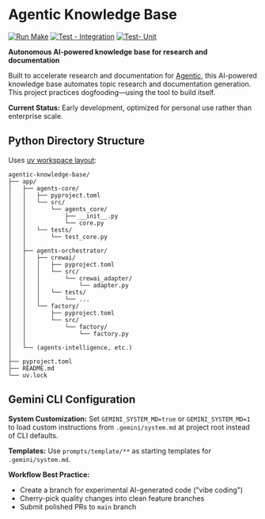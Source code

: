 # Agentic Knowledge Base

[![Run Make](https://github.com/thomashan/agentic-knowledge-base/actions/workflows/make.yml/badge.svg)](https://github.com/thomashan/agentic-knowledge-base/actions/workflows/make.yml)
[![Test - Integration](https://github.com/thomashan/agentic-knowledge-base/actions/workflows/test-integration.yml/badge.svg)](https://github.com/thomashan/agentic-knowledge-base/actions/workflows/test-integration.yml)
[![Test- Unit](https://github.com/thomashan/agentic-knowledge-base/actions/workflows/test-unit.yml/badge.svg)](https://github.com/thomashan/agentic-knowledge-base/actions/workflows/test-unit.yml)

**Autonomous AI-powered knowledge base for research and documentation**

Built to accelerate research and documentation for [Agentic](https://github.com/thomashan/agentic), this AI-powered knowledge base automates topic research and documentation generation.
This project practices dogfooding—using the tool to build itself.

**Current Status:** Early development, optimized for personal use rather than enterprise scale.

## Python Directory Structure

Uses [uv workspace layout](https://docs.astral.sh/uv/concepts/projects/workspaces/#workspace-sources):

```
agentic-knowledge-base/
├── app/
│   ├── agents-core/
│   │   ├── pyproject.toml
│   │   └── src/
│   │       └── agents_core/
│   │           ├── __init__.py
│   │           └── core.py
│   │   └── tests/
│   │       └── test_core.py
│   │
│   ├── agents-orchestrator/
│   │   ├── crewai/
│   │   │   ├── pyproject.toml
│   │   │   └── src/
│   │   │       └── crewai_adapter/
│   │   │           └── adapter.py
│   │   │   └── tests/
│   │   │       └── ...
│   │   └── factory/
│   │       ├── pyproject.toml
│   │       └── src/
│   │           └── factory/
│   │               └── factory.py
│   │
│   └── (agents-intelligence, etc.)
│
├── pyproject.toml
├── README.md
└── uv.lock
```

## Gemini CLI Configuration

**System Customization:** Set `GEMINI_SYSTEM_MD=true` or `GEMINI_SYSTEM_MD=1` to load custom instructions from `.gemini/system.md` at project root instead of CLI defaults.

**Templates:** Use `prompts/template/**` as starting templates for `.gemini/system.md`.

**Workflow Best Practice:**

- Create a branch for experimental AI-generated code ("vibe coding")
- Cherry-pick quality changes into clean feature branches
- Submit polished PRs to `main` branch
